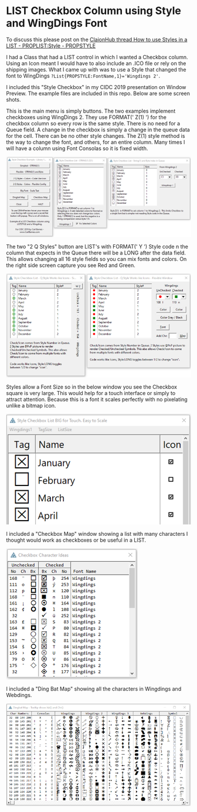 # LIST Checkbox Column using Style and WingDings Font

To discuss this please post on the [ClaionHub thread How to use Styles in a LIST - PROPLIST:Style - PROPSTYLE](https://clarionhub.com/t/how-to-use-styles-in-a-list-proplist-style-propstyle/3776?u=carlbarnes)

I had a Class that had a LIST control in which I wanted a Checkbox column. Using an Icon meant I would have to also include an .ICO file or rely on the shipping images. What I came up with was to use a Style that changed the font to WingDings `?List{PROPSTYLE:FontName,1}='Wingdings 2'`.

I included this "Style Checkbox" in my CIDC 2019 presentation on Window Preview. The example files are included in this repo. Below are some screen shots.

This is the main menu is simply buttons. The two examples implement checkboxes using WingDings 2. They use FORMAT(' Z(1) ') for the checkbox column so every row is the same style. There is no need for a Queue field. A change in the checkbox is simply a change in the queue data for the cell. There can be no other style changes. The Z(1) style method is the way to change the font, and others, for an entire column. Many times I will have a column using Font Consolas so it is fixed width.

![main1](readme_1.png)

The two "2 Q Styles" button are LIST's with FORMAT(' Y ') Style code n the column that expects in the Queue there will be a LONG after the data field. This allows changing all 16 style fields so you can mix fonts and colors. On the right side screen capture you see Red and Green.

![mainw](readme_2.png)

Styles allow a Font Size so in the below window you see the Checkbox square is very large. This would help for a touch interface or simply to attract attention. Because this is a font it scales perfectly with no pixelating unlike a bitmap icon.  

![main3](readme_3.png)

I included a "Checkbox Map" window showing a list with many characters I thought would work as checkboxes or be useful in a LIST.

![main3](readme_4.png)

I included a "Ding Bat Map" showing all the characters in Wingdings and Webdings.

![main3](readme_5.png)
